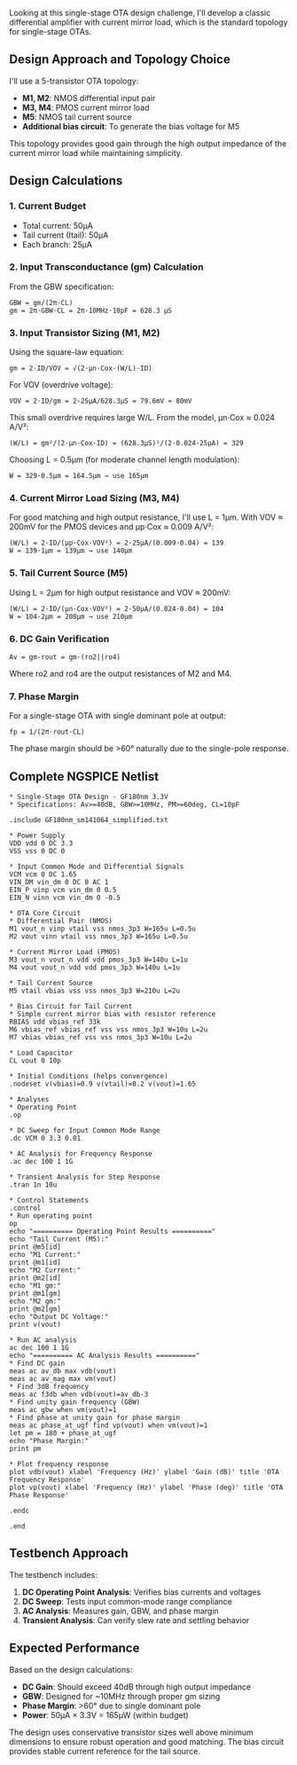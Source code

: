 Looking at this single-stage OTA design challenge, I'll develop a classic differential amplifier with current mirror load, which is the standard topology for single-stage OTAs.

## Design Approach and Topology Choice

I'll use a 5-transistor OTA topology:
- **M1, M2**: NMOS differential input pair
- **M3, M4**: PMOS current mirror load  
- **M5**: NMOS tail current source
- **Additional bias circuit**: To generate the bias voltage for M5

This topology provides good gain through the high output impedance of the current mirror load while maintaining simplicity.

## Design Calculations

### 1. Current Budget
- Total current: 50μA
- Tail current (Itail): 50μA
- Each branch: 25μA

### 2. Input Transconductance (gm) Calculation
From the GBW specification:
```
GBW = gm/(2π·CL)
gm = 2π·GBW·CL = 2π·10MHz·10pF = 628.3 μS
```

### 3. Input Transistor Sizing (M1, M2)
Using the square-law equation:
```
gm = 2·ID/VOV = √(2·μn·Cox·(W/L)·ID)
```

For VOV (overdrive voltage):
```
VOV = 2·ID/gm = 2·25μA/628.3μS = 79.6mV ≈ 80mV
```

This small overdrive requires large W/L. From the model, μn·Cox ≈ 0.024 A/V²:
```
(W/L) = gm²/(2·μn·Cox·ID) = (628.3μS)²/(2·0.024·25μA) = 329
```

Choosing L = 0.5μm (for moderate channel length modulation):
```
W = 329·0.5μm = 164.5μm → use 165μm
```

### 4. Current Mirror Load Sizing (M3, M4)
For good matching and high output resistance, I'll use L = 1μm.
With VOV ≈ 200mV for the PMOS devices and μp·Cox ≈ 0.009 A/V²:
```
(W/L) = 2·ID/(μp·Cox·VOV²) = 2·25μA/(0.009·0.04) = 139
W = 139·1μm = 139μm → use 140μm
```

### 5. Tail Current Source (M5)
Using L = 2μm for high output resistance and VOV ≈ 200mV:
```
(W/L) = 2·ID/(μn·Cox·VOV²) = 2·50μA/(0.024·0.04) = 104
W = 104·2μm = 208μm → use 210μm
```

### 6. DC Gain Verification
```
Av = gm·rout = gm·(ro2||ro4)
```
Where ro2 and ro4 are the output resistances of M2 and M4.

### 7. Phase Margin
For a single-stage OTA with single dominant pole at output:
```
fp = 1/(2π·rout·CL)
```
The phase margin should be >60° naturally due to the single-pole response.

## Complete NGSPICE Netlist

```spice
* Single-Stage OTA Design - GF180nm 3.3V
* Specifications: Av>=40dB, GBW>=10MHz, PM>=60deg, CL=10pF

.include GF180nm_sm141064_simplified.txt

* Power Supply
VDD vdd 0 DC 3.3
VSS vss 0 DC 0

* Input Common Mode and Differential Signals
VCM vcm 0 DC 1.65
VIN_DM vin_dm 0 DC 0 AC 1
EIN_P vinp vcm vin_dm 0 0.5
EIN_N vinn vcm vin_dm 0 -0.5

* OTA Core Circuit
* Differential Pair (NMOS)
M1 vout_n vinp vtail vss nmos_3p3 W=165u L=0.5u
M2 vout vinn vtail vss nmos_3p3 W=165u L=0.5u

* Current Mirror Load (PMOS)
M3 vout_n vout_n vdd vdd pmos_3p3 W=140u L=1u
M4 vout vout_n vdd vdd pmos_3p3 W=140u L=1u

* Tail Current Source
M5 vtail vbias vss vss nmos_3p3 W=210u L=2u

* Bias Circuit for Tail Current
* Simple current mirror bias with resistor reference
RBIAS vdd vbias_ref 33k
M6 vbias_ref vbias_ref vss vss nmos_3p3 W=10u L=2u
M7 vbias vbias_ref vss vss nmos_3p3 W=10u L=2u

* Load Capacitor
CL vout 0 10p

* Initial Conditions (helps convergence)
.nodeset v(vbias)=0.9 v(vtail)=0.2 v(vout)=1.65

* Analyses
* Operating Point
.op

* DC Sweep for Input Common Mode Range
.dc VCM 0 3.3 0.01

* AC Analysis for Frequency Response
.ac dec 100 1 1G

* Transient Analysis for Step Response
.tran 1n 10u

* Control Statements
.control
* Run operating point
op
echo "========== Operating Point Results =========="
echo "Tail Current (M5):"
print @m5[id]
echo "M1 Current:"
print @m1[id]
echo "M2 Current:"
print @m2[id]
echo "M1 gm:"
print @m1[gm]
echo "M2 gm:"
print @m2[gm]
echo "Output DC Voltage:"
print v(vout)

* Run AC analysis
ac dec 100 1 1G
echo "========== AC Analysis Results =========="
* Find DC gain
meas ac av_db max vdb(vout)
meas ac av_mag max vm(vout)
* Find 3dB frequency
meas ac f3db when vdb(vout)=av_db-3
* Find unity gain frequency (GBW)
meas ac gbw when vm(vout)=1
* Find phase at unity gain for phase margin
meas ac phase_at_ugf find vp(vout) when vm(vout)=1
let pm = 180 + phase_at_ugf
echo "Phase Margin:"
print pm

* Plot frequency response
plot vdb(vout) xlabel 'Frequency (Hz)' ylabel 'Gain (dB)' title 'OTA Frequency Response'
plot vp(vout) xlabel 'Frequency (Hz)' ylabel 'Phase (deg)' title 'OTA Phase Response'

.endc

.end
```

## Testbench Approach

The testbench includes:

1. **DC Operating Point Analysis**: Verifies bias currents and voltages
2. **DC Sweep**: Tests input common-mode range compliance
3. **AC Analysis**: Measures gain, GBW, and phase margin
4. **Transient Analysis**: Can verify slew rate and settling behavior

## Expected Performance

Based on the design calculations:
- **DC Gain**: Should exceed 40dB through high output impedance
- **GBW**: Designed for ~10MHz through proper gm sizing  
- **Phase Margin**: >60° due to single dominant pole
- **Power**: 50μA × 3.3V = 165μW (within budget)

The design uses conservative transistor sizes well above minimum dimensions to ensure robust operation and good matching. The bias circuit provides stable current reference for the tail source.
